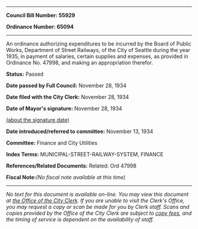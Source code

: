 

********

**Council Bill Number: 55929**
   
**Ordinance Number: 65094**
********

 An ordinance authorizing expenditures to be incurred by the Board of Public Works, Department of Street Railways, of the City of Seattle during the year 1935, in payment of salaries, certain supplies and expenses, as provided in Ordinance No. 47998, and making an appropriation therefor.

**Status:** Passed
   
**Date passed by Full Council:** November 28, 1934
   
**Date filed with the City Clerk:** November 28, 1934
   
**Date of Mayor's signature:** November 28, 1934
   
[(about the signature date)](/~public/approvaldate.htm)
   
   
   
**Date introduced/referred to committee:** November 13, 1934
   
**Committee:** Finance and City Utilities
   
   
**Index Terms:** MUNICIPAL-STREET-RAILWAY-SYSTEM, FINANCE

**References/Related Documents:** Related: Ord 47998

**Fiscal Note:**_(No fiscal note available at this time)_
********

_No text for this document is available on-line. You may view this document at [the Office of the City Clerk](http://www.seattle.gov/leg/clerk/contactUs.htm). If you are unable to visit the Clerk's Office, you may request a copy or scan be made for you by Clerk staff. Scans and copies provided by the Office of the City Clerk are subject to [copy fees](http://clerk.seattle.gov/~public/clerkfees.htm), and the timing of service is dependent on the availability of staff._

